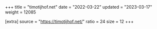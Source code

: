 +++
title = "timotijhof.net"
date = "2022-03-22"
updated = "2023-03-17"
weight = 12085

[extra]
source = "https://timotijhof.net/"
ratio = 24
size = 12
+++

